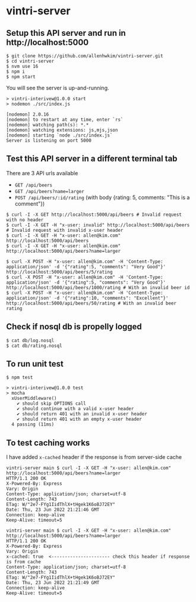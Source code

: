 # vintri-server

## Setup this API server and run in http://localhost:5000
```
$ git clone https://github.com/allenhwkim/vintri-server.git
$ cd vintri-server
$ nvm use 16
$ npm i
$ npm start
```
You will see the server is up-and-running.
```
> vintri-interivew@1.0.0 start
> nodemon ./src/index.js

[nodemon] 2.0.16
[nodemon] to restart at any time, enter `rs`
[nodemon] watching path(s): *.*
[nodemon] watching extensions: js,mjs,json
[nodemon] starting `node ./src/index.js`
Server is listening on port 5000
```

## Test this API server in a different terminal tab
There are 3 API urls available 

* `GET /api/beers`
* `GET /api/beers?name=larger`
* `POST /api/beers/:id/rating`   (with body {rating: 5, comments: "This is a comment"})
```
$ curl -I -X GET http://localhost:5000/api/beers # Invalid request with no header
$ curl -I -X GET -H "x-user: invalid" http://localhost:5000/api/beers # Invalid request with invalid x-user header
$ curl -I -X GET -H "x-user: allen@kim.com" http://localhost:5000/api/beers
$ curl -I -X GET -H "x-user: allen@kim.com" http://localhost:5000/api/beers?name=larger 

$ curl -X POST -H "x-user: allen@kim.com" -H 'Content-Type: application/json' -d '{"rating":5, "comments": "Very Good"}' http://localhost:5000/api/beers/5/rating
$ curl -X POST -H "x-user: allen@kim.com" -H 'Content-Type: application/json' -d '{"rating":5, "comments": "Very Good"}' http://localhost:5000/api/beers/1000/rating # With an invalid beer id
$ curl -X POST -H "x-user: allen@kim.com" -H 'Content-Type: application/json' -d '{"rating":10, "comments": "Excellent"}' http://localhost:5000/api/beers/50/rating # With an invalid beer rating
```

## Check if nosql db is propelly logged
```
$ cat db/log.nosql
$ cat db/rating.nosql
```

## To run unit test
```
$ npm test

> vintri-interivew@1.0.0 test
> mocha
  xUserMiddleware()
    ✔ should skip OPTIONS call
    ✔ should continue with a valid x-user header
    ✔ should return 401 with an invalid x-user header
    ✔ should return 401 with an empty x-user header
  4 passing (11ms)
```
## To test caching works
I have added `x-cached` header if the response is from server-side cache
```
vintri-server main $ curl -I -X GET -H "x-user: allen@kim.com" http://localhost:5000/api/beers?name=larger
HTTP/1.1 200 OK
X-Powered-By: Express
Vary: Origin
Content-Type: application/json; charset=utf-8
Content-Length: 743
ETag: W/"2e7-FYg1IidThlX+tHgek1K6oBJ72EY"
Date: Thu, 23 Jun 2022 21:21:46 GMT
Connection: keep-alive
Keep-Alive: timeout=5

vintri-server main $ curl -I -X GET -H "x-user: allen@kim.com" http://localhost:5000/api/beers?name=larger
HTTP/1.1 200 OK
X-Powered-By: Express
Vary: Origin
x-cached: true  <---------------------- check this header if response is from cache
Content-Type: application/json; charset=utf-8
Content-Length: 743
ETag: W/"2e7-FYg1IidThlX+tHgek1K6oBJ72EY"
Date: Thu, 23 Jun 2022 21:21:49 GMT
Connection: keep-alive
Keep-Alive: timeout=5
```

